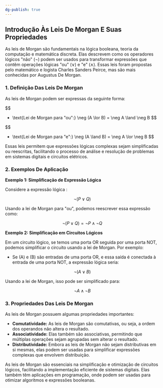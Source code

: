 ```yaml
---
dg-publish: true
---
```

## Introdução Às Leis De Morgan E Suas Propriedades

As leis de Morgan são fundamentais na lógica booleana, teoria da computação e matemática discreta. Elas descrevem como os operadores lógicos "não" (¬) podem ser usados para transformar expressões que contêm operações lógicas "ou" (∨) e "e" (∧). Essas leis foram propostas pelo matemático e logista Charles Sanders Peirce, mas são mais conhecidas por Augustus De Morgan.

### 1. Definição Das Leis De Morgan

As leis de Morgan podem ser expressas da seguinte forma:

$$
- \text{Lei de Morgan para "ou":} \neg (A \lor B) = \neg A \land \neg B
$$

$$
- \text{Lei de Morgan para "e":} \neg (A \land B) = \neg A \lor \neg B
$$

Essas leis permitem que expressões lógicas complexas sejam simplificadas ou reescritas, facilitando o processo de análise e resolução de problemas em sistemas digitais e circuitos elétricos.

### 2. Exemplos De Aplicação

**Exemplo 1: Simplificação de Expressão Lógica**

Considere a expressão lógica :

$$
\neg (P \lor Q)
$$

Usando a lei de Morgan para "ou", podemos reescrever essa expressão como:

$$
\neg (P \lor Q) = \neg P \land \neg Q
$$

**Exemplo 2: Simplificação em Circuitos Lógicos**

Em um circuito lógico, se temos uma porta OR seguida por uma porta NOT, podemos simplificar o circuito usando a lei de Morgan. Por exemplo:

- Se \(A\) e \(B\) são entradas de uma porta OR, e essa saída é conectada à entrada de uma porta NOT, a expressão lógica seria:

$$
\neg (A \lor B)
$$

Usando a lei de Morgan, isso pode ser simplificado para:

$$
\neg A \land \neg B
$$

### 3. Propriedades Das Leis De Morgan

As leis de Morgan possuem algumas propriedades importantes:

- **Comutatividade:** As leis de Morgan são comutativas, ou seja, a ordem dos operandos não altera o resultado.
- **Associatividade:** Elas também são associativas, permitindo que múltiplas operações sejam agrupadas sem alterar o resultado.
- **Distributividade:** Embora as leis de Morgan não sejam distributivas em si mesmas, elas podem ser usadas para simplificar expressões complexas que envolvem distribuição.

As leis de Morgan são essenciais na simplificação e otimização de circuitos lógicos, facilitando a implementação eficiente de sistemas digitais. Elas também têm aplicações em programação, onde podem ser usadas para otimizar algoritmos e expressões booleanas.
